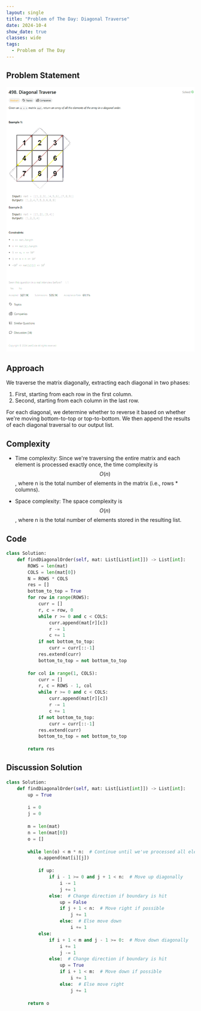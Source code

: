 ```yaml
---
layout: single
title: "Problem of The Day: Diagonal Traverse"
date: 2024-10-4
show_date: true
classes: wide
tags:
  - Problem of The Day
---
```


## Problem Statement

![problem](/assets/images/2024-10-04_11-19-38-problem-498.png)

## Approach

We traverse the matrix diagonally, extracting each diagonal in two phases:

1. First, starting from each row in the first column.
2. Second, starting from each column in the last row.

For each diagonal, we determine whether to reverse it based on whether we're moving bottom-to-top or top-to-bottom. We then append the results of each diagonal traversal to our output list.

## Complexity

- Time complexity:
  Since we're traversing the entire matrix and each element is processed exactly once, the time complexity is $$O(n)$$, where n is the total number of elements in the matrix (i.e., rows \* columns).

- Space complexity:
  The space complexity is $$O(n)$$, where n is the total number of elements stored in the resulting list.

## Code

```python
class Solution:
    def findDiagonalOrder(self, mat: List[List[int]]) -> List[int]:
        ROWS = len(mat)
        COLS = len(mat[0])
        N = ROWS * COLS
        res = []
        bottom_to_top = True
        for row in range(ROWS):
            curr = []
            r, c = row, 0
            while r >= 0 and c < COLS:
                curr.append(mat[r][c])
                r -= 1
                c += 1
            if not bottom_to_top:
                curr = curr[::-1]
            res.extend(curr)
            bottom_to_top = not bottom_to_top

        for col in range(1, COLS):
            curr = []
            r, c = ROWS - 1, col
            while r >= 0 and c < COLS:
                curr.append(mat[r][c])
                r -= 1
                c += 1
            if not bottom_to_top:
                curr = curr[::-1]
            res.extend(curr)
            bottom_to_top = not bottom_to_top

        return res
```

## Discussion Solution

```python
class Solution:
    def findDiagonalOrder(self, mat: List[List[int]]) -> List[int]:
        up = True

        i = 0
        j = 0

        m = len(mat)
        n = len(mat[0])
        o = []

        while len(o) < m * n:  # Continue until we've processed all elements
            o.append(mat[i][j])

            if up:
                if i - 1 >= 0 and j + 1 < n:  # Move up diagonally
                    i -= 1
                    j += 1
                else:  # Change direction if boundary is hit
                    up = False
                    if j + 1 < n:  # Move right if possible
                        j += 1
                    else:  # Else move down
                        i += 1
            else:
                if i + 1 < m and j - 1 >= 0:  # Move down diagonally
                    i += 1
                    j -= 1
                else:  # Change direction if boundary is hit
                    up = True
                    if i + 1 < m:  # Move down if possible
                        i += 1
                    else:  # Else move right
                        j += 1

        return o
```
